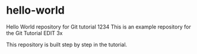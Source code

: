 # hello-world
Hello World repository for Git tutorial 1234
This is an example repository for the Git Tutorial EDIT 3x

This repository is built step by step in the tutorial.
